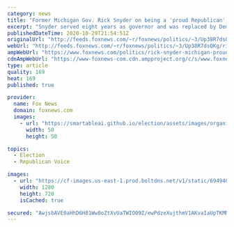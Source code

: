 ```yaml
---
category: news
title: "Former Michigan Gov. Rick Snyder on being a 'proud Republican' who voted for Biden"
excerpt: "Snyder served eight years as governor and was replaced by Democrat Gretchen Whitmer in 2019."
publishedDateTime: 2020-10-29T21:54:51Z
originalUrl: "http://feeds.foxnews.com/~r/foxnews/politics/~3/Up38R7dsQKg/rick-snyder-michigan-proud-republican-vote-biden"
webUrl: "http://feeds.foxnews.com/~r/foxnews/politics/~3/Up38R7dsQKg/rick-snyder-michigan-proud-republican-vote-biden"
ampWebUrl: "https://www.foxnews.com/politics/rick-snyder-michigan-proud-republican-vote-biden.amp"
cdnAmpWebUrl: "https://www-foxnews-com.cdn.ampproject.org/c/s/www.foxnews.com/politics/rick-snyder-michigan-proud-republican-vote-biden.amp"
type: article
quality: 169
heat: 169
published: true

provider:
  name: Fox News
  domain: foxnews.com
  images:
    - url: "https://smartableai.github.io/election/assets/images/organizations/foxnews.com-50x50.jpg"
      width: 50
      height: 50

topics:
  - Election
  - Republican Voice

images:
  - url: "https://cf-images.us-east-1.prod.boltdns.net/v1/static/694940094001/9a257808-e5f9-45ef-ad5e-450f5bcf961e/cae4a195-e800-4d6e-821c-691ed6d2aebc/1280x720/match/image.jpg"
    width: 1280
    height: 720
    isCached: true

secured: "AwjsbAVE0aHhD6H81Ww8oZtXvUaTWIO09Z/ewPdzeXujthmV1AKvaIaUpTKMMuGvyOvuDSfDUOISgNEHMpguFBl6CYP8C0JFtMuqqBHW5Qa3pVXaNJJ1HMr006Vuy5XFQXlg5Frh0KfjRSpU1kUSLhdZypPoCmxN1lBgRTWW/CKVO2p/OiiWbujSH6xc1suz51cwd+5m5NYPG/V5Olp8LAa2YhlgA1p+koR/N2a1Rdf+4ZnB5Z83aMgk9G0Fwr3O5FcOVp9LhcljNm/FWbE3SJplIefFveWb72wcxYuBKmKd1IJNGtLJfpwlqMIoatNqRm2SV8UFT7mgf6QyqgArJbztws5AOZ+owZbL3cuBhtA=;Xx9FHIUCd3yfEQNlFZj0og=="
---
```


